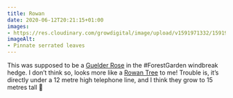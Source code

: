 ```yaml
---
title: Rowan
date: 2020-06-12T20:21:15+01:00
images:
- https://res.cloudinary.com/growdigital/image/upload/v1591971332/15919712923255.jpg
imageAlt:
- Pinnate serrated leaves
---
```


This was supposed to be a [Guelder Rose](https://pfaf.org/user/Plant.aspx?LatinName=Viburnum+opulus) in the #ForestGarden windbreak hedge. I don’t think so, looks more like a [Rowan Tree](https://pfaf.org/user/Plant.aspx?LatinName=Sorbus+aucuparia) to me! Trouble is, it’s directly under a 12 metre high telephone line, and I think they grow to 15 metres tall 🤔
